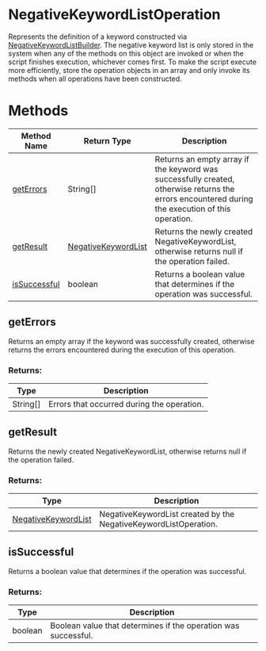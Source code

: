 # NegativeKeywordListOperation
Represents the definition of a keyword constructed via [NegativeKeywordListBuilder](./NegativeKeywordListBuilder). The negative keyword list is only stored in the system when any of the methods on this object are invoked or when the script finishes execution, whichever comes first. To make the script execute more efficiently, store the operation objects in an array and only invoke its methods when all operations have been constructed.
# Methods
|Method Name|Return Type|Description|
|-|-|-
[getErrors](#geterrors)|String[]|Returns an empty array if the keyword was successfully created, otherwise returns the errors encountered during the execution of this operation.<br />
[getResult](#getresult)|[NegativeKeywordList](./NegativeKeywordList)|Returns the newly created NegativeKeywordList, otherwise returns null if the operation failed.<br />
[isSuccessful](#issuccessful)|boolean|Returns a boolean value that determines if the operation was successful.

## <a name="geterrors"></a>getErrors
Returns an empty array if the keyword was successfully created, otherwise returns the errors encountered during the execution of this operation.

### Returns:
|Type|Description|
|-|-
String[]|Errors that occurred during the operation.

## <a name="getresult"></a>getResult
Returns the newly created NegativeKeywordList, otherwise returns null if the operation failed.

### Returns:
|Type|Description|
|-|-
[NegativeKeywordList](./NegativeKeywordList)|NegativeKeywordList created by the NegativeKeywordListOperation.

## <a name="issuccessful"></a>isSuccessful
Returns a boolean value that determines if the operation was successful.
### Returns:
|Type|Description|
|-|-
boolean|Boolean value that determines if the operation was successful.

